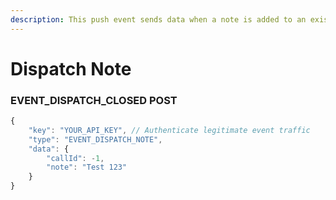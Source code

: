 ```yaml
---
description: This push event sends data when a note is added to an existing dispatch call.
---
```


# Dispatch Note

### EVENT\_DISPATCH\_CLOSED POST

```javascript
{
    "key": "YOUR_API_KEY", // Authenticate legitimate event traffic
    "type": "EVENT_DISPATCH_NOTE",
    "data": {
        "callId": -1,
        "note": "Test 123"
    }
}
```

